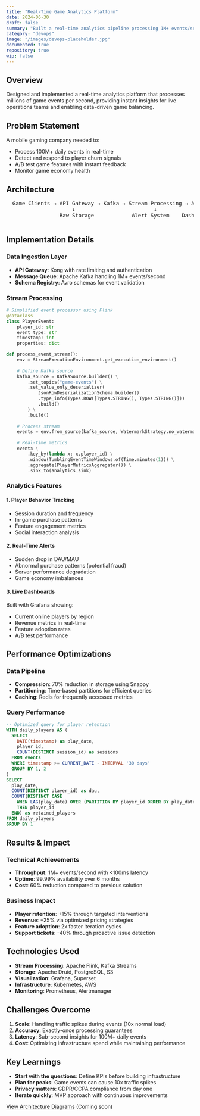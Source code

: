 ```yaml
---
title: "Real-Time Game Analytics Platform"
date: 2024-06-30
draft: false
summary: "Built a real-time analytics pipeline processing 1M+ events/second for player behavior analysis and live ops decisions."
category: "devops"
image: "/images/devops-placeholder.jpg"
documented: true
repository: true
wip: false
---
```


## Overview

Designed and implemented a real-time analytics platform that processes millions of game events per second, providing instant insights for live operations teams and enabling data-driven game balancing.

## Problem Statement

A mobile gaming company needed to:
- Process 100M+ daily events in real-time
- Detect and respond to player churn signals
- A/B test game features with instant feedback
- Monitor game economy health

## Architecture

<div class="architecture-diagram">
  <pre>
  Game Clients → API Gateway → Kafka → Stream Processing → Analytics DB
                     ↓                         ↓              ↓
                 Raw Storage            Alert System    Dashboards
  </pre>
</div>

## Implementation Details

### Data Ingestion Layer
- **API Gateway**: Kong with rate limiting and authentication
- **Message Queue**: Apache Kafka handling 1M+ events/second
- **Schema Registry**: Avro schemas for event validation

### Stream Processing
```python
# Simplified event processor using Flink
@dataclass
class PlayerEvent:
    player_id: str
    event_type: str
    timestamp: int
    properties: dict

def process_event_stream():
    env = StreamExecutionEnvironment.get_execution_environment()
    
    # Define Kafka source
    kafka_source = KafkaSource.builder() \
        .set_topics("game-events") \
        .set_value_only_deserializer(
            JsonRowDeserializationSchema.builder()
            .type_info(Types.ROW([Types.STRING(), Types.STRING()]))
            .build()
        ) \
        .build()
    
    # Process stream
    events = env.from_source(kafka_source, WatermarkStrategy.no_watermarks(), "Kafka Source")
    
    # Real-time metrics
    events \
        .key_by(lambda x: x.player_id) \
        .window(TumblingEventTimeWindows.of(Time.minutes(1))) \
        .aggregate(PlayerMetricsAggregator()) \
        .sink_to(analytics_sink)
```

### Analytics Features

#### 1. Player Behavior Tracking
- Session duration and frequency
- In-game purchase patterns
- Feature engagement metrics
- Social interaction analysis

#### 2. Real-Time Alerts
- Sudden drop in DAU/MAU
- Abnormal purchase patterns (potential fraud)
- Server performance degradation
- Game economy imbalances

#### 3. Live Dashboards
Built with Grafana showing:
- Current online players by region
- Revenue metrics in real-time
- Feature adoption rates
- A/B test performance

## Performance Optimizations

### Data Pipeline
- **Compression**: 70% reduction in storage using Snappy
- **Partitioning**: Time-based partitions for efficient queries
- **Caching**: Redis for frequently accessed metrics

### Query Performance
```sql
-- Optimized query for player retention
WITH daily_players AS (
  SELECT 
    DATE(timestamp) as play_date,
    player_id,
    COUNT(DISTINCT session_id) as sessions
  FROM events
  WHERE timestamp >= CURRENT_DATE - INTERVAL '30 days'
  GROUP BY 1, 2
)
SELECT 
  play_date,
  COUNT(DISTINCT player_id) as dau,
  COUNT(DISTINCT CASE 
    WHEN LAG(play_date) OVER (PARTITION BY player_id ORDER BY play_date) = play_date - INTERVAL '1 day'
    THEN player_id 
  END) as retained_players
FROM daily_players
GROUP BY 1
```

## Results & Impact

### Technical Achievements
- **Throughput**: 1M+ events/second with <100ms latency
- **Uptime**: 99.99% availability over 6 months
- **Cost**: 60% reduction compared to previous solution

### Business Impact
- **Player retention**: +15% through targeted interventions
- **Revenue**: +25% via optimized pricing strategies
- **Feature adoption**: 2x faster iteration cycles
- **Support tickets**: -40% through proactive issue detection

## Technologies Used

- **Stream Processing**: Apache Flink, Kafka Streams
- **Storage**: Apache Druid, PostgreSQL, S3
- **Visualization**: Grafana, Superset
- **Infrastructure**: Kubernetes, AWS
- **Monitoring**: Prometheus, Alertmanager

## Challenges Overcome

1. **Scale**: Handling traffic spikes during events (10x normal load)
2. **Accuracy**: Exactly-once processing guarantees
3. **Latency**: Sub-second insights for 100M+ daily events
4. **Cost**: Optimizing infrastructure spend while maintaining performance

## Key Learnings

- **Start with the questions**: Define KPIs before building infrastructure
- **Plan for peaks**: Game events can cause 10x traffic spikes
- **Privacy matters**: GDPR/CCPA compliance from day one
- **Iterate quickly**: MVP approach with continuous improvements

[View Architecture Diagrams](https://github.com/kuehnbt/game-analytics-platform) (Coming soon)